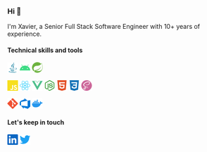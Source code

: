 ### Hi 👋

I'm Xavier, a Senior Full Stack Software Engineer with 10+ years of experience.

#### Technical skills and tools

<p>
    <img src="assets/java.svg" width="24" height="24" alt="Java logo" title="Java"/>
    <img src="assets/android.svg" width="24" height="24" alt="Android logo" title="Android"/>
    <img src="assets/spring.svg" width="24" height="24" alt="Spring logo" title="Spring Boot"/>
</p>

<p>
    <img src="assets/javascript.svg" width="24" height="24" alt="JavaScript logo" title="JavaScript"/>
    <img src="assets/react.svg" width="24" height="24" alt="React logo" title="React 16+"/>
    <img src="assets/vue-dot-js.svg" width="24" height="24" alt="Vue.js logo" title="Vue.js 2.x"/>
    <img src="assets/node-dot-js.svg" width="24" height="24" alt="Node.js logo" title="Node.js"/>
    <img src="assets/html5.svg" width="24" height="24" alt="HTML5 logo" title="HTML5"/>
    <img src="assets/css3.svg" width="24" height="24" alt="CSS3 logo" title="CSS3"/>
    <img src="assets/sass.svg" width="24" height="24" alt="Sass logo" title="Sass"/>
</p>

<p>
    <img src="assets/git.svg" width="24" height="24" alt="Git logo" title="Git"/>
    <img src="assets/azuredevops.svg" width="24" height="24" alt="Azure DevOps logo" title="Azure DevOps"/>
    <img src="assets/docker.svg" width="24" height="24" alt="Docker logo" title="Docker"/>
</p>

#### Let's keep in touch

[<img src="assets/linkedin.svg" width="24" height="24" alt="LinkedIn logo" title="LinkedIn" />](https://www.linkedin.com/in/xavierballoy/?locale=en_US)
[<img src="assets/twitter.svg" width="24" height="24" alt="Twitter logo" title="Twitter" />](https://www.twitter.com/xballoy)
